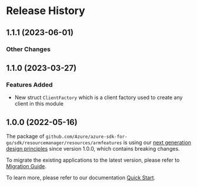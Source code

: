 # Release History

## 1.1.1 (2023-06-01)
### Other Changes


## 1.1.0 (2023-03-27)
### Features Added

- New struct `ClientFactory` which is a client factory used to create any client in this module

## 1.0.0 (2022-05-16)

The package of `github.com/Azure/azure-sdk-for-go/sdk/resourcemanager/resources/armfeatures` is using our [next generation design principles](https://azure.github.io/azure-sdk/general_introduction.html) since version 1.0.0, which contains breaking changes.

To migrate the existing applications to the latest version, please refer to [Migration Guide](https://aka.ms/azsdk/go/mgmt/migration).

To learn more, please refer to our documentation [Quick Start](https://aka.ms/azsdk/go/mgmt).